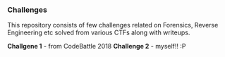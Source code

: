### Challenges
This repository consists of few challenges related on Forensics, Reverse Engineering etc solved from various CTFs along with writeups.

**Challgene 1** - from CodeBattle 2018
**Challenge 2** - myself!! :P


